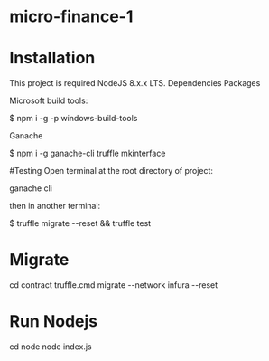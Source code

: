 # micro-finance-1
# Installation

This project is required NodeJS 8.x.x LTS.
Dependencies Packages

Microsoft build tools:

$ npm i -g -p windows-build-tools

Ganache

$ npm i -g ganache-cli truffle mkinterface

#Testing Open terminal at the root directory of project:

ganache cli

then in another terminal:

$ truffle migrate --reset && truffle test

# Migrate

cd contract
truffle.cmd migrate --network infura --reset

# Run Nodejs
cd node
node index.js
